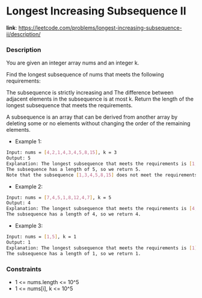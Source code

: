 # Longest Increasing Subsequence II

**link**: https://leetcode.com/problems/longest-increasing-subsequence-ii/description/

### Description

You are given an integer array nums and an integer k.

Find the longest subsequence of nums that meets the following requirements:

The subsequence is strictly increasing and
The difference between adjacent elements in the subsequence is at most k.
Return the length of the longest subsequence that meets the requirements.

A subsequence is an array that can be derived from another array by deleting some or no elements without changing the order of the remaining elements.

- Example 1:

```bash
Input: nums = [4,2,1,4,3,4,5,8,15], k = 3
Output: 5
Explanation: The longest subsequence that meets the requirements is [1,3,4,5,8].
The subsequence has a length of 5, so we return 5.
Note that the subsequence [1,3,4,5,8,15] does not meet the requirements because 15 - 8 = 7 is larger than 3.
```

- Example 2:

```bash
Input: nums = [7,4,5,1,8,12,4,7], k = 5
Output: 4
Explanation: The longest subsequence that meets the requirements is [4,5,8,12].
The subsequence has a length of 4, so we return 4.
```

- Example 3:

```bash
Input: nums = [1,5], k = 1
Output: 1
Explanation: The longest subsequence that meets the requirements is [1].
The subsequence has a length of 1, so we return 1.
```

### Constraints

- 1 <= nums.length <= 10^5
- 1 <= nums[i], k <= 10^5
